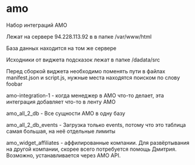 # amo

Набор интеграций AMO

Лежат на сервере 94.228.113.92 в в папке /var/www/html

База данных находится на том же сервере

Исходники от виджета подсказок лежат в папке /dadata/src

Перед сборкой виджета необходимо поменять пути в файлах manifest.json и script.js, нужные места находятся поиском по слову foobar

amo-integration-1 - когда менеджер в АМО что-то делает, эта интеграция добавляет что-то в ленту АМО

amo_all_2_db - Все сущности АМО в одну базу

amo_all_2_db_events - Загрузка только events, потому что это таблица самая большая, на неё отдельные лимиты

amo_widget_affiliates - аффилированные компании. Для развёртывания на другой компании, скорее всего потребуется помощь Дмитрия. Возможно, устанавливается через AMO API.
